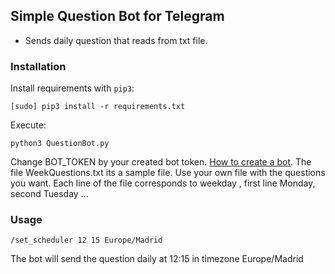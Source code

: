 ## Simple Question Bot for Telegram

- Sends daily question that reads from txt file.

### Installation

Install requirements with `pip3`:
```
[sudo] pip3 install -r requirements.txt
```

Execute:
```
python3 QuestionBot.py
```

Change BOT_TOKEN by your created bot token. [How to create a bot](https://core.telegram.org/bots#3-how-do-i-create-a-bot).
The file WeekQuestions.txt its a sample file. Use your own file with the questions you want. Each line of the file corresponds to weekday , first line Monday, second Tuesday ...

### Usage

```
/set_scheduler 12 15 Europe/Madrid 
```
The bot will send the question daily at 12:15 in timezone Europe/Madrid

